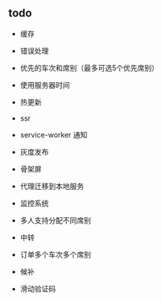 ## todo

+ 缓存
+ 错误处理
+ 优先的车次和席别（最多可选5个优先席别）
+ 使用服务器时间
+ 热更新
+ ssr
+ service-worker 通知
+ 灰度发布
+ 骨架屏
+ 代理迁移到本地服务
+ 监控系统
+ 多人支持分配不同席别
+ 中转
+ 订单多个车次多个席别

+ 候补
+ 滑动验证码
